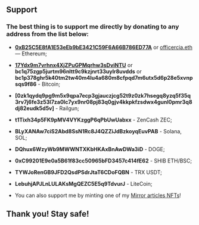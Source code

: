 ## Support

### The best thing is to support me directly by donating to any address from the list below:


- **[0xB25C5E8fA1E53eEb9bE3421C59F6A66B786ED77A](https://etherscan.io/address/0xB25C5E8fA1E53eEb9bE3421C59F6A66B786ED77A)** or [officercia.eth](https://etherscan.io/address/0xB25C5E8fA1E53eEb9bE3421C59F6A66B786ED77A#tokentxns) — Ethereum;

- **[17Ydx9m7vrhnx4XjZPuGPMqrhw3sDviNTU](https://blockchair.com/bitcoin/address/17Ydx9m7vrhnx4XjZPuGPMqrhw3sDviNTU)** or **bc1q75zgp5jurtm96nltt9c9kzjnrt33uylr8uvdds** or **bc1p378ghr5k40tm2tw40m4lu4a680m8cfpqd7m6utx5d6p28e5xvnpsqs9f86** - Bitcoin;

- **[0zk1qydq9pg9m5x9qpa7ecp3gjauczjcg52t9z0zk7hsegq8yzq5f35q3rv7j6fe3z53l7za0lc7yx9nr08pj83q0gjv4kkpkfzsdwx4gunl0pmr3q8dj82eudk5d5v]** - Railgun;

- **t1Tixh34p5FK9pMV4VYKzggP6qPbUwUabxx** - ZenCash ZEC;

- **BLyXANAw7ciS2Abd8SsN1Rc8J4QZZiJdBzkoyqEuvPAB** - Solana, SOL;

- **DQhux6WzyWb9MWWNTXKbHKAxBnAwDWa3iD** - DOGE;

- **0xC99201E9e0a5B61f83cc50965bFD3457c414fE62** - SHIB ETH/BSC;

- **TYWJoRenGB9JFD2QsdPSdrJtaT6CDoFQBN** - TRX USDT;

- **LebuhjAPJLnLULAKsMgQEZC5E5q9TdvurJ** - LiteCoin;

- You can also support me by minting one of my [Mirror articles NFTs](https://officercia.mirror.xyz/)!

## **Thank you! Stay safe!**

